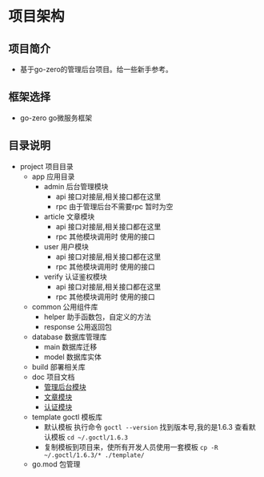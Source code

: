 # 项目架构

## 项目简介
- 基于go-zero的管理后台项目。给一些新手参考。

## 框架选择
- go-zero go微服务框架

## 目录说明
- project 项目目录
  - app 应用目录
    - admin 后台管理模块
      - api 接口对接层,相关接口都在这里
      - rpc 由于管理后台不需要rpc 暂时为空
    - article 文章模块
      - api 接口对接层,相关接口都在这里
      - rpc 其他模块调用时 使用的接口
    - user 用户模块
      - api 接口对接层,相关接口都在这里
      - rpc 其他模块调用时 使用的接口
    - verify 认证鉴权模块
      - api 接口对接层,相关接口都在这里
      - rpc 其他模块调用时 使用的接口
  - common 公用组件库
    - helper 助手函数包，自定义的方法
    - response 公用返回包
  - database 数据库管理库
    - main 数据库迁移 
    - model 数据库实体
  - build 部署相关库
  - doc 项目文档
    - [管理后台模块](./doc/admin.md)
    - [文章模块](./doc/article.md)
    - [认证模块](./doc/verify.md)
  - template goctl 模板库 
    - 默认模板 执行命令 ```goctl --version``` 找到版本号,我的是1.6.3 查看默认模板 ```cd ~/.goctl/1.6.3```
    - 复制模板到项目来，使所有开发人员使用一套模板 ```cp -R ~/.goctl/1.6.3/* ./template/```
  - go.mod 包管理